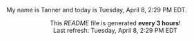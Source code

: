 My name is Tanner and today is Tuesday, April 8, 2:29 PM EDT.

<p align="center">This <i>README</i> file is generated <b>every 3 hours</b>!</br>Last refresh: Tuesday, April 8, 2:29 PM EDT<br /></p>
